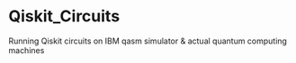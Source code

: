 # Qiskit_Circuits
Running Qiskit circuits on IBM qasm simulator & actual quantum computing machines
